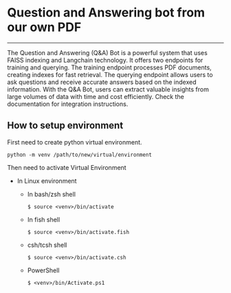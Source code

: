 # Question and Answering bot from our own PDF

---

The Question and Answering (Q&A) Bot is a powerful system that uses FAISS indexing and Langchain technology. It offers two endpoints for training and querying. The training endpoint processes PDF documents, creating indexes for fast retrieval. The querying endpoint allows users to ask questions and receive accurate answers based on the indexed information. With the Q&A Bot, users can extract valuable insights from large volumes of data with time and cost efficiently. Check the documentation for integration instructions.

## How to setup environment

First need to create python virtual environment.

```
python -m venv /path/to/new/virtual/environment
```

Then need to activate Virtual Environment

- In Linux environment

  - In bash/zsh shell

    `$ source <venv>/bin/activate`

  - In fish shell

    `$ source <venv>/bin/activate.fish`

  - csh/tcsh shell

    `$ source <venv>/bin/activate.csh`

  - PowerShell

    `$ <venv>/bin/Activate.ps1`
